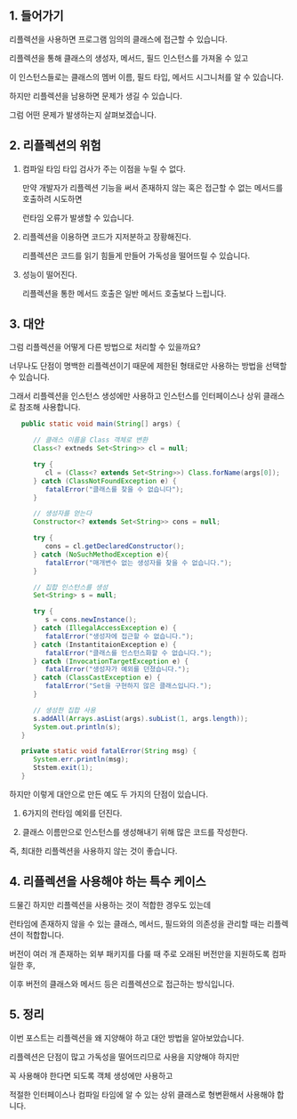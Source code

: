 ## 1. 들어가기

리플렉션을 사용하면 프로그램 임의의 클래스에 접근할 수 있습니다.

리플렉션을 통해 클래스의 생성자, 메서드, 필드 인스턴스를 가져올 수 있고

이 인스턴스들로는 클래스의 멤버 이름, 필드 타입, 메서드 시그니처를 알 수 있습니다.

하지만 리플렉션을 남용하면 문제가 생길 수 있습니다.

그럼 어떤 문제가 발생하는지 살펴보겠습니다.

## 2. 리플렉션의 위험

1. 컴파일 타임 타입 검사가 주는 이점을 누릴 수 없다.

   만약 개발자가 리플렉션 기능을 써서 존재하지 않는 혹은 접근할 수 없는 메서드를 호출하려 시도하면

   런타임 오류가 발생할 수 있습니다.

2. 리플렉션을 이용하면 코드가 지저분하고 장황해진다.

   리플렉션은 코드를 읽기 힘들게 만들어 가독성을 떨어뜨릴 수 있습니다.

3. 성능이 떨어진다.

   리플렉션을 통한 메서드 호출은 일반 메서드 호출보다 느립니다.

## 3. 대안

그럼 리플렉션을 어떻게 다른 방법으로 처리할 수 있을까요?

너무나도 단점이 명백한 리플렉션이기 때문에 제한된 형태로만 사용하는 방법을 선택할 수 있습니다.

그래서 리플렉션을 인스턴스 생성에만 사용하고 인스턴스를 인터페이스나 상위 클래스로 참조해 사용합니다.

```java
   public static void main(String[] args) {

      // 클래스 이름을 Class 객체로 변환
      Class<? extneds Set<String>> cl = null;

      try {
         cl = (Class<? extends Set<String>>) Class.forName(args[0]);
      } catch (ClassNotFoundException e) {
         fatalError("클래스를 찾을 수 없습니다");
      }

      // 생성자를 얻는다
      Constructor<? extends Set<String>> cons = null;

      try {
         cons = cl.getDeclaredConstructor();
      } catch (NoSuchMethodException e){
         fatalError("매개변수 없는 생성자를 찾을 수 없습니다.");
      }

      // 집합 인스턴스를 생성
      Set<String> s = null;

      try {
         s = cons.newInstance();
      } catch (IllegalAccessException e) {
         fatalError("생성자에 접근할 수 없습니다.");
      } catch (InstantitaionException e) {
         fatalError("클래스를 인스턴스화할 수 없습니다.");
      } catch (InvocationTargetException e) {
         fatalError("생성자가 예외를 던졌습니다.");
      } catch (ClassCastException e) {
         fatalError("Set을 구현하지 않은 클래스입니다.");
      }

      // 생성한 집합 사용
      s.addAll(Arrays.asList(args).subList(1, args.length));
      System.out.println(s);
   }

   private static void fatalError(String msg) {
      System.err.println(msg);
      Ststem.exit(1);
   }
```

하지만 이렇게 대안으로 만든 예도 두 가지의 단점이 있습니다.

1. 6가지의 런타임 예외를 던진다.

2. 클래스 이름만으로 인스턴스를 생성해내기 위해 많은 코드를 작성한다.

즉, 최대한 리플렉션을 사용하지 않는 것이 좋습니다.

## 4. 리플렉션을 사용해야 하는 특수 케이스

드물긴 하지만 리플렉션을 사용하는 것이 적합한 경우도 있는데

런타임에 존재하지 않을 수 있는 클래스, 메서드, 필드와의 의존성을 관리할 때는 리플렉션이 적합합니다.

버전이 여러 개 존재하는 외부 패키지를 다룰 때 주로 오래된 버전만을 지원하도록 컴파일한 후,

이후 버전의 클래스와 메서드 등은 리플렉션으로 접근하는 방식입니다.

## 5. 정리

이번 포스트는 리플렉션을 왜 지양해야 하고 대안 방법을 알아보았습니다.

리플렉션은 단점이 많고 가독성을 떨어뜨리므로 사용을 지양해야 하지만

꼭 사용해야 한다면 되도록 객체 생성에만 사용하고

적절한 인터페이스나 컴파일 타임에 알 수 있는 상위 클래스로 형변환해서 사용해야 합니다.